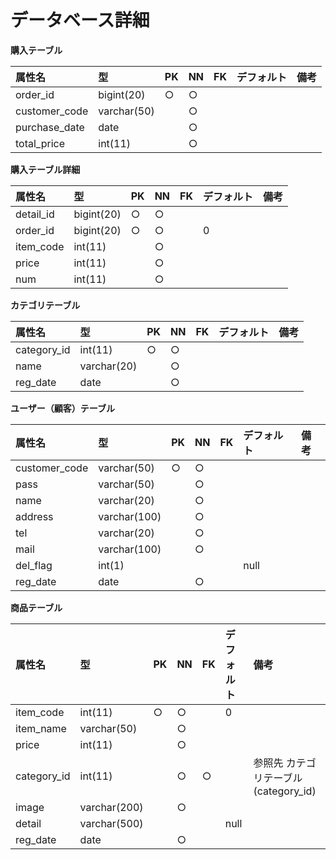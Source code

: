 # データベース詳細

**購入テーブル**

|属性名|型|PK|NN|FK|デフォルト|備考|
|:---|:---|:---|:---|:---|:---|:---|
|order_id|bigint(20)|○|○||||
|customer_code|varchar(50)||○||||
|purchase_date|date||○||||
|total_price|int(11)||○||||

**購入テーブル詳細**

|属性名|型|PK|NN|FK|デフォルト|備考|
|:---|:---|:---|:---|:---|:---|:---|
|detail_id|bigint(20)|○|○|||
|order_id|bigint(20)|○|○||0|
|item_code|int(11)||○|||
|price|int(11)||○|||
|num|int(11)||○|||

**カテゴリテーブル**

|属性名|型|PK|NN|FK|デフォルト|備考|
|:---|:---|:---|:---|:---|:---|:---|
|category_id|int(11)|○|○|||
|name|varchar(20)||○|||
|reg_date|date||○|||

**ユーザー（顧客）テーブル**

|属性名|型|PK|NN|FK|デフォルト|備考|
|:---|:---|:---|:---|:---|:---|:---|
|customer_code|varchar(50)|○|○||||
|pass|varchar(50)||○||||
|name|varchar(20)||○||||
|address|varchar(100)||○||||
|tel|varchar(20)||○||||
|mail|varchar(100)||○||||
|del_flag|int(1)||||null||
|reg_date|date||○||||

**商品テーブル**

|属性名|型|PK|NN|FK|デフォルト|備考|
|:---|:---|:---|:---|:---|:---|:---|
|item_code|int(11)|○|○||0||
|item_name|varchar(50)||○|||
|price|int(11)||○||||
|category_id|int(11)||○|○||参照先 カテゴリテーブル(category_id)|
|image|varchar(200)||○|||
|detail|varchar(500)||||null|
|reg_date|date||○|||
